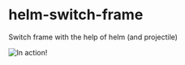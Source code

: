 # helm-switch-frame

Switch frame with the help of helm (and projectile)

![In action!](https://raw.github.com/bleadof/helm-switch-frame/master/helm-switch-frame.gif)
